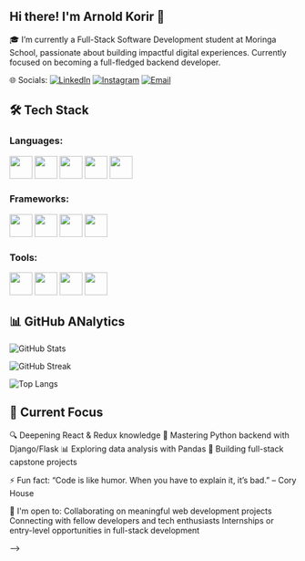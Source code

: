 ## Hi there! I'm Arnold Korir 👋



🎓 I’m currently a Full-Stack Software Development student at Moringa School, passionate about building impactful digital experiences. Currently focused on becoming a full-fledged backend developer.





 🌐 Socials:
 [![LinkedIn](https://img.shields.io/badge/LinkedIn-blue?style=for-the-badge&logo=linkedin)](https://www.linkedin.com/in/arnold-korir-858863299/)
[![Instagram](https://img.shields.io/badge/Instagram-E4405F?style=for-the-badge&logo=instagram&logoColor=white)](https://www.instagram.com/ar.noldkorir/)
[![Email](https://img.shields.io/badge/Email-D14836?style=for-the-badge&logo=gmail&logoColor=white)](mailto:arnoldkorir201@gmail.com)



## 🛠 Tech Stack

### Languages:
<p align="left">
  <img src="https://cdn.jsdelivr.net/gh/devicons/devicon/icons/python/python-original.svg" width="40" height="40" />
  <img src="https://cdn.jsdelivr.net/gh/devicons/devicon/icons/javascript/javascript-original.svg" width="40" height="40" />
  <img src="https://cdn.jsdelivr.net/gh/devicons/devicon/icons/html5/html5-original.svg" width="40" height="40" />
  <img src="https://cdn.jsdelivr.net/gh/devicons/devicon/icons/css3/css3-original.svg" width="40" height="40" />
  <img src="https://cdn.jsdelivr.net/gh/devicons/devicon/icons/mysql/mysql-original.svg" width="40" height="40" />
</p>

### Frameworks:
<p align="left">
  <img src="https://cdn.jsdelivr.net/gh/devicons/devicon/icons/react/react-original.svg" width="40" height="40" />
  <img src="https://cdn.jsdelivr.net/gh/devicons/devicon/icons/django/django-plain.svg" width="40" height="40" />
  <img src="https://cdn.jsdelivr.net/gh/devicons/devicon/icons/flask/flask-original.svg" width="40" height="40" />
  <img src="https://cdn.jsdelivr.net/gh/devicons/devicon/icons/nodejs/nodejs-original.svg" width="40" height="40" />
</p>

### Tools:
<p align="left">
  <img src="https://cdn.jsdelivr.net/gh/devicons/devicon/icons/git/git-original.svg" width="40" height="40" />
  <img src="https://cdn.jsdelivr.net/gh/devicons/devicon/icons/github/github-original.svg" width="40" height="40" />
  <img src="https://cdn.jsdelivr.net/gh/devicons/devicon/icons/vscode/vscode-original.svg" width="40" height="40" />
  <img src="https://cdn.jsdelivr.net/gh/devicons/devicon/icons/render/render-original.svg" width="40" height="40" />
</p>




## 📊 GitHub ANalytics

<!-- GitHub Profile Stats -->
![GitHub Stats](https://github-readme-stats.vercel.app/api?username=Gitkorir&show_icons=true&theme=radical)

<!-- GitHub Streak Stats -->
![GitHub Streak](https://streak-stats.demolab.com?user=Gitkorir&theme=radical)

<!-- Top Languages -->
![Top Langs](https://github-readme-stats.vercel.app/api/top-langs/?username=Gitkorir&layout=compact&theme=radical)

## 🎯 Current Focus
🔍 Deepening React & Redux knowledge
🐍 Mastering Python backend with Django/Flask
📊 Exploring data analysis with Pandas
🚀 Building full-stack capstone projects




    
 ⚡ Fun fact: 
 “Code is like humor. When you have to explain it, it’s bad.” – Cory House

🤝 I'm open to:
Collaborating on meaningful web development projects
Connecting with fellow developers and tech enthusiasts
Internships or entry-level opportunities in full-stack development



-->
